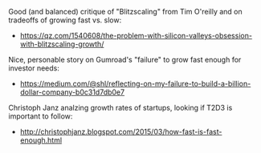 Good (and balanced) critique of "Blitzscaling" from Tim O'reilly and on tradeoffs of growing fast vs. slow:

- https://qz.com/1540608/the-problem-with-silicon-valleys-obsession-with-blitzscaling-growth/

Nice, personable story on Gumroad's "failure" to grow fast enough for investor needs:

- https://medium.com/@shl/reflecting-on-my-failure-to-build-a-billion-dollar-company-b0c31d7db0e7

Christoph Janz analzing growth rates of startups, looking if T2D3 is important to follow:

- http://christophjanz.blogspot.com/2015/03/how-fast-is-fast-enough.html

